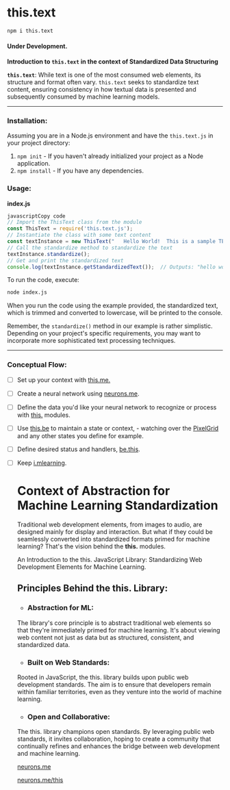 

# this.text

```bash
npm i this.text
```

#### Under Development.

**Introduction to `this.text` in the context of Standardized Data Structuring**

**`this.text`**: While text is one of the most consumed web elements, its structure and format often vary. `this.text` seeks to standardize text content, ensuring consistency in how textual data is presented and subsequently consumed by machine learning models.

---------

### Installation:

Assuming you are in a Node.js environment and have the `this.text.js` in your project directory:

1. `npm init` - If you haven't already initialized your project as a Node application.
2. `npm install` - If you have any dependencies.

### Usage:

**index.js**

```js
javascriptCopy code
// Import the ThisText class from the module
const ThisText = require('this.text.js');
// Instantiate the class with some text content
const textInstance = new ThisText("   Hello World!  This is a sample TEXT.  ");
// Call the standardize method to standardize the text
textInstance.standardize();
// Get and print the standardized text
console.log(textInstance.getStandardizedText());  // Outputs: "hello world! this is a sample text."
```

To run the code, execute:

```bash
node index.js
```

When you run the code using the example provided, the standardized text, which is trimmed and converted to lowercase, will be printed to the console.

Remember, the `standardize()` method in our example is rather simplistic. Depending on your project's specific requirements, you may want to incorporate more sophisticated text processing techniques.

-----------------



### Conceptual Flow:

- [ ] Set up your context with [this.me.](https://www.npmjs.com/package/this.me)

- [ ] Create a neural network using [neurons.me](https://www.neurons.me).

- [ ] Define the data you'd like your neural network to recognize or process with [this.](https://www.neurons.me/this) modules.

- [ ] Use [this.be](https://www.npmjs.com/package/this.be) to maintain a state or context, - watching over the [PixelGrid](https://www.npmjs.com/package/this.pixel) and any other states you define for example.

- [ ] Define desired status and handlers, [be.this](https://www.npmjs.com/package/be.this).

- [ ] Keep [i.mlearning](https://www.npmjs.com/package/i.mlearning).

  # Context of Abstraction for Machine Learning Standardization

  Traditional web development elements, from images to audio, are designed mainly for display and interaction. But what if they could be seamlessly converted into standardized formats primed for machine learning? That's the vision behind the **this.** modules.

  An Introduction to the this. JavaScript Library: Standardizing Web Development Elements for Machine Learning.

  ## Principles Behind the this. Library:

  - ### **Abstraction for ML:**

   The library's core principle is to abstract traditional web elements so that they're immediately primed for machine learning. It's about viewing web content not just as data but as structured, consistent, and standardized data.

  - ### **Built on Web Standards:** 

  Rooted in JavaScript, the this. library builds upon public web development standards. The aim is to ensure that developers remain within familiar territories, even as they venture into the world of machine learning.

  - ### **Open and Collaborative:** 

  The this. library champions open standards. By leveraging public web standards, it invites collaboration, hoping to create a community that continually refines and enhances the bridge between web development and machine learning.

  

  [neurons.me](https://www.neurons.me)

  [neurons.me/this](https://www.neurons.me/this)

